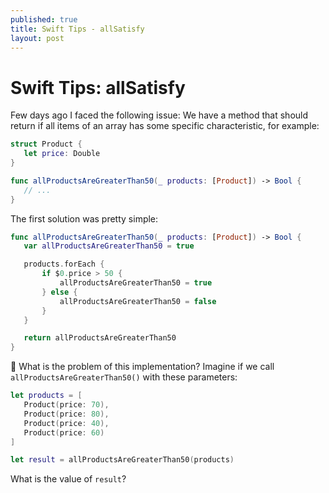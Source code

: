 ```yaml
---
published: true
title: Swift Tips - allSatisfy 
layout: post
---
```


# Swift Tips: allSatisfy 

Few days ago I faced the following issue: We have a method that should return if all items of an array has some specific characteristic, for example:

```swift
struct Product {
   let price: Double
}

func allProductsAreGreaterThan50(_ products: [Product]) -> Bool {
   // ...
}
```

The first solution was pretty simple:

```swift
func allProductsAreGreaterThan50(_ products: [Product]) -> Bool {
   var allProductsAreGreaterThan50 = true

   products.forEach {
       if $0.price > 50 {
           allProductsAreGreaterThan50 = true 
       } else {
           allProductsAreGreaterThan50 = false
       }
   }

   return allProductsAreGreaterThan50
}
```

🤔 What is the problem of this implementation? Imagine if we call `allProductsAreGreaterThan50()` with these parameters:

```swift
let products = [
   Product(price: 70),
   Product(price: 80),
   Product(price: 40),
   Product(price: 60)
]

let result = allProductsAreGreaterThan50(products)
``` 

What is the value of `result`? 

